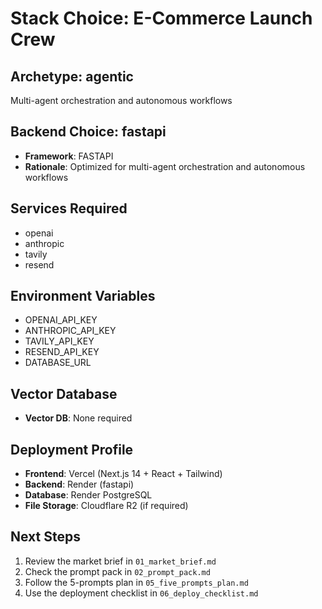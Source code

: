 # Stack Choice: E-Commerce Launch Crew

## Archetype: agentic
Multi-agent orchestration and autonomous workflows

## Backend Choice: fastapi
- **Framework**: FASTAPI
- **Rationale**: Optimized for multi-agent orchestration and autonomous workflows

## Services Required
- openai
- anthropic
- tavily
- resend

## Environment Variables
- OPENAI_API_KEY
- ANTHROPIC_API_KEY
- TAVILY_API_KEY
- RESEND_API_KEY
- DATABASE_URL

## Vector Database
- **Vector DB**: None required

## Deployment Profile
- **Frontend**: Vercel (Next.js 14 + React + Tailwind)
- **Backend**: Render (fastapi)
- **Database**: Render PostgreSQL
- **File Storage**: Cloudflare R2 (if required)

## Next Steps
1. Review the market brief in `01_market_brief.md`
2. Check the prompt pack in `02_prompt_pack.md`
3. Follow the 5-prompts plan in `05_five_prompts_plan.md`
4. Use the deployment checklist in `06_deploy_checklist.md`
